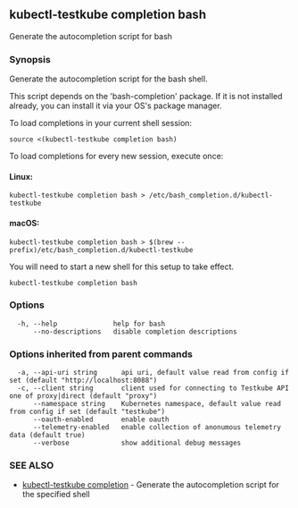 ## kubectl-testkube completion bash

Generate the autocompletion script for bash

### Synopsis

Generate the autocompletion script for the bash shell.

This script depends on the 'bash-completion' package.
If it is not installed already, you can install it via your OS's package manager.

To load completions in your current shell session:

	source <(kubectl-testkube completion bash)

To load completions for every new session, execute once:

#### Linux:

	kubectl-testkube completion bash > /etc/bash_completion.d/kubectl-testkube

#### macOS:

	kubectl-testkube completion bash > $(brew --prefix)/etc/bash_completion.d/kubectl-testkube

You will need to start a new shell for this setup to take effect.


```
kubectl-testkube completion bash
```

### Options

```
  -h, --help              help for bash
      --no-descriptions   disable completion descriptions
```

### Options inherited from parent commands

```
  -a, --api-uri string      api uri, default value read from config if set (default "http://localhost:8088")
  -c, --client string       client used for connecting to Testkube API one of proxy|direct (default "proxy")
      --namespace string    Kubernetes namespace, default value read from config if set (default "testkube")
      --oauth-enabled       enable oauth
      --telemetry-enabled   enable collection of anonumous telemetry data (default true)
      --verbose             show additional debug messages
```

### SEE ALSO

* [kubectl-testkube completion](kubectl-testkube_completion.md)	 - Generate the autocompletion script for the specified shell

